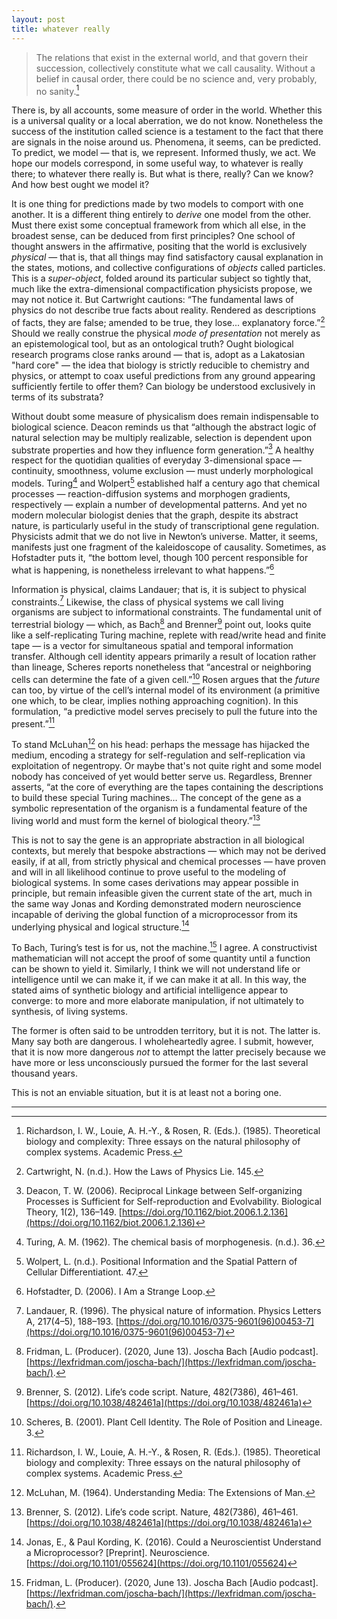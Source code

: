 ```yaml
---
layout: post
title: whatever really
---
```


> The relations that exist in the external world, and that govern their succession, collectively constitute what we call causality. Without a belief in causal order, there could be no science and, very probably, no sanity.[^1]

There is, by all accounts, some measure of order in the world. Whether this is a universal quality or a local aberration, we do not know. Nonetheless the success of the institution called science is a testament to the fact that there are signals in the noise around us. Phenomena, it seems, can be predicted. To predict, we model — that is, we represent. Informed thusly, we act. We hope our models correspond, in some useful way, to whatever is really there; to whatever there really is. But what is there, really? Can we know? And how best ought we model it?

It is one thing for predictions made by two models to comport with one another. It is a different thing entirely to *derive* one model from the other. Must there exist some conceptual framework from which all else, in the broadest sense, can be deduced from first principles? One school of thought answers in the affirmative, positing that the world is exclusively *physical* &mdash; that is, that all things may find satisfactory causal explanation in the states, motions, and collective configurations of *objects* called particles. This is a *super-object*, folded around its particular subject so tightly that, much like the extra-dimensional compactification physicists propose, we may not notice it. But Cartwright cautions: “The fundamental laws of physics do not describe true facts about reality. Rendered as descriptions of facts, they are false; amended to be true, they lose... explanatory force.”[^2] Should we really construe the physical *mode of presentation* not merely as an epistemological tool, but as an ontological truth? Ought biological research programs close ranks around &mdash; that is, adopt as a Lakatosian "hard core" &mdash; the idea that biology is strictly reducible to chemistry and physics, or attempt to coax useful predictions from any ground appearing sufficiently fertile to offer them? Can biology be understood exclusively in terms of its substrata?

Without doubt some measure of physicalism does remain indispensable to biological science. Deacon reminds us that “although the abstract logic of natural selection may be multiply realizable, selection is dependent upon substrate properties and how they influence form generation.”[^3] A healthy respect for the quotidian qualities of everyday 3-dimensional space — continuity, smoothness, volume exclusion — must underly morphological models. Turing[^4] and Wolpert[^5] established half a century ago that chemical processes — reaction-diffusion systems and morphogen gradients, respectively — explain a number of developmental patterns. And yet no modern molecular biologist denies that the graph, despite its abstract nature, is particularly useful in the study of transcriptional gene regulation. Physicists admit that we do not live in Newton’s universe. Matter, it seems, manifests just one fragment of the kaleidoscope of causality. Sometimes, as Hofstadter puts it, “the bottom level, though 100 percent responsible for what is happening, is nonetheless irrelevant to what happens.”[^6]

Information is physical, claims Landauer; that is, it is subject to physical constraints.[^7] Likewise, the class of physical systems we call living organisms are subject to informational constraints. The fundamental unit of terrestrial biology — which, as Bach[^8] and Brenner[^9] point out, looks quite like a self-replicating Turing machine, replete with read/write head and finite tape — is a vector for simultaneous spatial and temporal information transfer. Although cell identity appears primarily a result of location rather than lineage, Scheres reports nonetheless that “ancestral or neighboring cells can determine the fate of a given cell.”[^10] Rosen argues that the *future* can too, by virtue of the cell’s internal model of its environment (a primitive one which, to be clear, implies nothing approaching cognition). In this formulation, “a predictive model serves precisely to pull the future into the present.”[^1]

To stand McLuhan[^11] on his head: perhaps the message has hijacked the medium, encoding a strategy for self-regulation and self-replication via exploitation of negentropy. Or maybe that's not quite right and some model nobody has conceived of yet would better serve us. Regardless, Brenner asserts, “at the core of everything are the tapes containing the descriptions to build these special Turing machines… The concept of the gene as a symbolic representation of the organism is a fundamental feature of the living world and must form the kernel of biological theory.”[^9]

This is not to say the gene is an appropriate abstraction in all biological contexts, but merely that bespoke abstractions — which may not be derived easily, if at all, from strictly physical and chemical processes — have proven and will in all likelihood continue to prove useful to the modeling of biological systems. In some cases derivations may appear possible in principle, but remain infeasible given the current state of the art, much in the same way Jonas and Kording demonstrated modern neuroscience incapable of deriving the global function of a microprocessor from its underlying physical and logical structure.[^12]

To Bach, Turing’s test is for us, not the machine.[^8] I agree. A constructivist mathematician will not accept the proof of some quantity until a function can be shown to yield it. Similarly, I think we will not understand life or intelligence until we can make it, if we can make it at all. In this way, the stated aims of synthetic biology and artificial intelligence appear to converge: to more and more elaborate manipulation, if not ultimately to synthesis, of living systems.

The former is often said to be untrodden territory, but it is not. The latter is. Many say both are dangerous. I wholeheartedly agree. I submit, however, that it is now more dangerous *not* to attempt the latter precisely because we have more or less unconsciously pursued the former for the last several thousand years.

This is not an enviable situation, but it is at least not a boring one.

---

[^1]: Richardson, I. W., Louie, A. H.-Y., & Rosen, R. (Eds.). (1985). Theoretical biology and complexity: Three essays on the natural philosophy of complex systems. Academic Press.

[^2]: Cartwright, N. (n.d.). How the Laws of Physics Lie. 145.

[^3]: Deacon, T. W. (2006). Reciprocal Linkage between Self-organizing Processes is Sufficient for Self-reproduction and Evolvability. Biological Theory, 1(2), 136–149. [https://doi.org/10.1162/biot.2006.1.2.136](https://doi.org/10.1162/biot.2006.1.2.136)

[^4]: Turing, A. M. (1962). The chemical basis of morphogenesis. (n.d.). 36.

[^5]: Wolpert, L. (n.d.). Positional Information and the Spatial Pattern of Cellular Differentiationt. 47.

[^6]: Hofstadter, D. (2006). I Am a Strange Loop.

[^7]: Landauer, R. (1996). The physical nature of information. Physics Letters A, 217(4–5), 188–193. [https://doi.org/10.1016/0375-9601(96)00453-7](https://doi.org/10.1016/0375-9601(96)00453-7)

[^8]: Fridman, L. (Producer). (2020, June 13). Joscha Bach [Audio podcast]. [https://lexfridman.com/joscha-bach/](https://lexfridman.com/joscha-bach/).

[^9]: Brenner, S. (2012). Life’s code script. Nature, 482(7386), 461–461. [https://doi.org/10.1038/482461a](https://doi.org/10.1038/482461a)

[^10]: Scheres, B. (2001). Plant Cell Identity. The Role of Position and Lineage. 3.

[^11]: McLuhan, M. (1964). Understanding Media: The Extensions of Man.

[^12]: Jonas, E., & Paul Kording, K. (2016). Could a Neuroscientist Understand a Microprocessor? [Preprint]. Neuroscience. [https://doi.org/10.1101/055624](https://doi.org/10.1101/055624)

